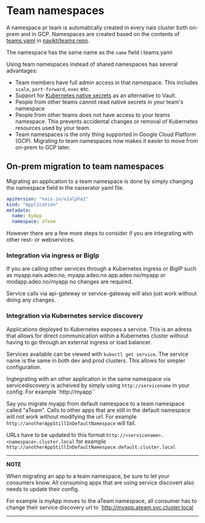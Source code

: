 # Team namespaces

A namespace pr team is automatically created in every nais cluster both on-prem and in GCP. 
Namespaces are created based on the contents of [teams.yaml](https://github.com/navikt/teams/blob/master/teams.yml) in [navikt/teams repo](https://github.com/navikt/teams/). 

The namespace has the same name as the `name` field i teams.yaml

Using team namespaces instead of shared namespaces has several advantages: 
- Team members have full admin access in that namespace. This includes `scale`, `port-forward`, `exec` etc. 
- Support for [Kubernetes native secrets](https://kubernetes.io/docs/concepts/configuration/secret/) as an alternative to Vault. 
- People from other teams cannot read native secrets in your team's namespace
- People from other teams does not have access to your teams namespace. This prevents accidental changes or removal of Kubernetes resources used by your team. 
- Team namespaces is the only thing supported in Google Cloud Platform (GCP). Migrating to team namespaces now makes it easier to move from on-prem to GCP later. 


## On-prem migration to team namespaces

Migrating an application to a team namespace is done by simply changing the namespace field in the naiserator yaml file. 

```yaml
apiVersion: "nais.io/v1alpha1"
kind: "Application"
metadata:
  name: myApp
  namespace: aTeam
  ```

However there are a few more steps to consider if you are integrating with other rest- or webservices. 

### Integration via ingress or BigIp 
If you are calling other services through a Kubernetes ingress or BigIP such as myapp.nais.adeo.no, myapp.adeo.no app.adeo.no/myapp or modapp.adeo.no/myapp no changes are required. 

Service calls via api-gateway or service-gateway will also just work without doing any changes. 

### Integration via Kubernetes service discovery

Applications deployed to Kubernetes exposes a service. This is an adress that allows for direct communication within a Kubernetes cluster without having to go through an external ingress or load balancer. 

Services available can be viewed with `kubectl get service`. The service name is the same in both dev and prod clusters. This allows for simpler configuration. 

Ingtegrating with an other application in the same namespace via servicediscovery is acheived by simply using `http://servicename` in your config. For example `http://myapp``

Say you migrate myapp from default namespace to a team namespace called "aTeam". Calls to other apps that are still in the default namespace will not work without modifying the url. For example `http://anotherAppStillInDefaultNamespace` will fail. 

URLs have to be updated to this format:`http://<servicename>.<namespace>.cluster.local` for example `http://anotherAppStillInDefaultNamespace.default.cluster.local`

---
**NOTE**

When migrating an app to a team namespace, be sure to let your consumers know. 
All consuming apps that are using service discovert also needs to update their config. 

For example is myApp moves to the aTeam namespace, all consumer has to change their service discovery url to `http://myapp.ateam.svc.cluster.local

---

